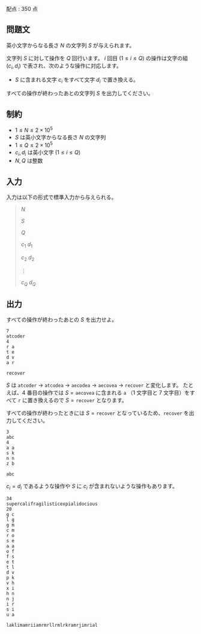 配点 : $350$ 点

## 問題文

英小文字からなる長さ $N$ の文字列 $S$ が与えられます。

文字列 $S$ に対して操作を $Q$ 回行います。
$i$ 回目 $(1\leq i\leq Q)$ の操作は文字の組 $(c _ i,d _ i)$ で表され、次のような操作に対応します。

- $S$ に含まれる文字 $c _ i$ をすべて文字 $d _ i$ で置き換える。

すべての操作が終わったあとの文字列 $S$ を出力してください。

## 制約

- $1\leq N\leq2\times10^5$
- $S$ は英小文字からなる長さ $N$ の文字列
- $1\leq Q\leq2\times10^5$
- $c _ i,d _ i$ は英小文字 $(1\leq i\leq Q)$
- $N,Q$ は整数

## 入力

入力は以下の形式で標準入力から与えられる。

> $N$
> 
> $S$
> 
> $Q$
> 
> $c _ 1$ $d _ 1$
> 
> $c _ 2$ $d _ 2$
> 
> $\vdots$
> 
> $c _ Q$ $d _ Q$

## 出力

すべての操作が終わったあとの $S$ を出力せよ。

```input1
7
atcoder
4
r a
t e
d v
a r
```

```output1
recover
```

$S$ は `atcoder` → `atcodea` → `aecodea` → `aecovea` → `recover` と変化します。
たとえば、$4$ 番目の操作では $S={}$`aecovea` に含まれる `a` （$1$ 文字目と $7$ 文字目）をすべて `r` に置き換えるので $S={}$`recover` となります。

すべての操作が終わったときには $S={}$`recover` となっているため、`recover` を出力してください。

```input2
3
abc
4
a a
s k
n n
z b
```

```output2
abc
```

$c _ i=d _ i$ であるような操作や $S$ に $c _ i$ が含まれないような操作もあります。

```input3
34
supercalifragilisticexpialidocious
20
g c
l g
g m
c m
r o
s e
a a
o f
f s
e t
t l
d v
p k
v h
x i
h n
n j
i r
s i
u a
```

```output3
laklimamriiamrmrllrmlrkramrjimrial
```